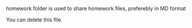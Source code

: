 homework folder is used to share homework files, preferebly in MD format

You can delete this file.
